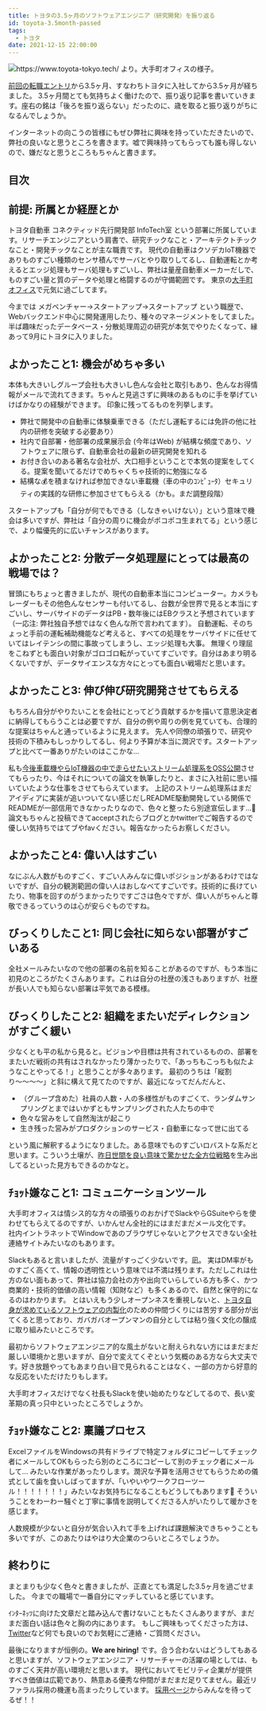 ```yaml
---
title: トヨタの3.5ヶ月のソフトウェアエンジニア（研究開発）を振り返る
id: toyota-3.5month-passed
tags:
  - トヨタ
date: 2021-12-15 22:00:00
---
```


<img src="https://www.toyota-tokyo.tech/images/content/home/mv01.jpg" alt="https://www.toyota-tokyo.tech/ より。大手町オフィスの様子。" width="auto" height="auto">

[前回の転職エントリ](https://laysakura.github.io/2021/09/01/joined-toyota/)から3.5ヶ月、すなわちトヨタに入社してから3.5ヶ月が経ちました。
3.5ヶ月間とても気持ちよく働けたので、振り返り記事を書いていきます。座右の銘は「後ろを振り返らない」だったのに、歳を取ると振り返りがちになるんでしょうか。

インターネットの向こうの皆様にもぜひ弊社に興味を持っていただきたいので、弊社の良いなと思うところを書きます。嘘で興味持ってもらっても誰も得しないので、嫌だなと思うところもちゃんと書きます。

<!-- more -->

## 目次
<!-- toc -->

## 前提: 所属とか経歴とか

トヨタ自動車 コネクティッド先行開発部 InfoTech室 という部署に所属しています。リサーチエンジニアという肩書で、研究チックなこと・アーキテクトチックなこと・開発チックなことが主な職責です。
現代の自動車はクソデカIoT機器でありものすごい種類のセンサ積んでサーバとやり取りしてるし、自動運転とか考えるとエッジ処理もサーバ処理もすごいし、弊社は量産自動車メーカーだしで、ものすごい量と質のデータや処理と格闘するのが守備範囲です。
東京の[大手町オフィス](https://www.toyota-tokyo.tech/)で元気に過ごしてます。

今までは メガベンチャー→スタートアップ→スタートアップ という職歴で、Webバックエンド中心に開発運用したり、種々のマネージメントをしてました。
半ば趣味だったデータベース・分散処理周辺の研究が本気でやりたくなって、縁あって9月にトヨタに入りました。

## よかったこと1: 機会がめちゃ多い

本体も大きいしグループ会社も大きいし色んな会社と取引もあり、色んなお得情報がメールで流れてきます。ちゃんと見逃さずに興味のあるものに手を挙げていけばかなりの経験ができます。
印象に残ってるものを列挙します。

- 弊社で開発中の自動車に体験乗車できる（ただし運転するには免許の他に社内の研修を突破する必要あり）
- 社内で自部署・他部署の成果展示会 (今年はWeb) が結構な頻度であり、ソフトウェアに限らず、自動車会社の最新の研究開発を知れる
- お付き合いのある著名な会社が、大口相手ということで本気の提案をしてくる。提案を聞いてるだけでめちゃくちゃ技術的に勉強になる
- 結構な💰を積まなければ参加できない車載機（車の中のｺﾝﾋﾟｭｰﾀ）セキュリティの実践的な研修に参加させてもらえる（かも。まだ調整段階）

スタートアップも「自分が何でもできる（しなきゃいけない）」という意味で機会は多いですが、弊社は「自分の周りに機会がポコポコ生まれてる」という感じで、より幅優先的に広いチャンスがあります。

## よかったこと2: 分散データ処理屋にとっては最高の戦場では？

冒頭にもちょっと書きましたが、現代の自動車本当にコンピューター。カメラもレーダーもその他色んなセンサーも付いてるし、台数が全世界で見ると本当にすごいし、サーバサイドのデータはPB・数年後にはEBクラスと予想されています（一応注: 弊社独自予想ではなく色んな所で言われてます）。
自動運転、そのちょっと手前の運転補助機能など考えると、すべての処理をサーバサイドに任せていてはレイテンシの間に事故ってしまうし、エッジ処理も大事。
無理くり理屈をこねずとも面白い対象がゴロゴロ転がっていてすごいです。自分はあまり明るくないですが、データサイエンスな方々にとっても面白い戦場だと思います。

## よかったこと3: 伸び伸び研究開発させてもらえる

もちろん自分がやりたいことを会社にとってどう貢献するかを描いて意思決定者に納得してもらうことは必要ですが、自分の例や周りの例を見ていても、合理的な提案はちゃんと通っているように見えます。
先人や同僚の頑張りで、研究や技術の下積みもしっかりしてるし、何より予算が本当に潤沢です。スタートアップと比べて一番ありがたいのはここかな...

私も[今後車載機やらIoT機器の中で走らせたいストリーム処理系をOSS公開](https://github.com/SpringQL/SpringQL)させてもらったり、今はそれについての論文を執筆したりと、まさに入社前に思い描いていたような仕事をさせてもらえています。
上記のストリーム処理系はまだアイディアに実装が追いついてない感じだしREADME駆動開発している関係でREADMEが一部信用できなかったりなので、色々と整ったら別途宣伝します...💪
論文もちゃんと投稿できてacceptされたらブログとかtwitterでご報告するので優しい気持ちではてブやfavください。報告なかったらお察しください。

## よかったこと4: 偉い人はすごい

なにぶん人数がものすごく、すごい人みんなに偉いポジションがあるわけではないですが、自分の観測範囲の偉い人はおしなべてすごいです。技術的に長けていたり、物事を回すのがうまかったりですごさは色々ですが、偉い人がちゃんと尊敬できるっていうのは心が安らぐものですね。

## びっくりしたこと1: 同じ会社に知らない部署がすごいある

全社メールみたいなので他の部署の名前を知ることがあるのですが、もう本当に初見のところがたくさんあります。これは自分の社歴の浅さもありますが、社歴が長い人でも知らない部署は平気である模様。

## びっくりしたこと2: 組織をまたいだディレクションがすごく緩い

少なくとも平の私から見ると。ビジョンや目標は共有されているものの、部署をまたいだ戦術の共有はされなかったり薄かったりで、「あっちもこっちも似たようなことやってる！」と思うことが多々あります。
最初のうちは「縦割り〜〜〜〜」と斜に構えて見てたのですが、最近になってだんだんと、

- （グループ含めた）社員の人数・人の多様性がものすごくて、ランダムサンプリングとまではいかずともサンプリングされた人たちの中で
- 色々な営みをして自然淘汰が起こり
- 生き残った営みがプロダクションのサービス・自動車になって世に出てる

という風に解釈するようになりました。ある意味でものすごいロバストな系だと思います。こういう土壌が、[昨日世間を良い意味で驚かせた全方位戦略](https://news.yahoo.co.jp/articles/5bd9f3dd52555a75feeacdb3294d04a60c231ecf)を生み出してるといった見方もできるのかなと。

## ﾁｮｯﾄ嫌なこと1: コミュニケーションツール

大手町オフィスは情シス的な方々の頑張りのおかげでSlackやらGSuiteやらを使わせてもらえてるのですが、いかんせん全社的にはまだまだメール文化です。
社内イントラネットでWindowであのブラウザじゃないとアクセスできない全社連絡サイトみたいなのもあります。

Slackもあると言いましたが、流量がすっごく少ないです。凪。
実はDM率がものすごく高くて、情報の透明性という意味では不満は残ります。ただしこれは仕方のない面もあって、弊社は協力会社の方や出向でいらしている方も多く、かつ商業的・技術的価値の高い情報（知財など）も多くあるので、自然と保守的になるのはわかります。
とはいえもう少しオープンネスを重視しないと、[トヨタ自身が求めているソフトウェアの内製化](https://toyotatimes.jp/insidetoyota/170.html)のための仲間づくりには苦労する部分が出てくると思っており、ガバガバオープンマンの自分としては粘り強く文化の醸成に取り組みたいところです。

最初からソフトウェアエンジニア的な風土がないと耐えられない方にはまだまだ厳しい環境かと思いますが、自分で変えてくぞという気概のある方なら大丈夫です。好き放題やってもあまり白い目で見られることはなく、一部の方から好意的な反応をいただけたりもします。

大手町オフィスだけでなく社長もSlackを使い始めたりなどしてるので、長い変革期の真っ只中といったところでしょうか。

## ﾁｮｯﾄ嫌なこと2: 稟議プロセス

ExcelファイルをWindowsの共有ドライブで特定フォルダにコピーしてチェック者にメールしてOKもらったら別のところにコピーして別のチェック者にメールして...
みたいな作業があったりします。潤沢な予算を活用させてもらうための儀式として歯を食いしばってますが、「いやいやワークフローツール！！！！！！！」みたいなお気持ちになることもどうしてもあります🥺
そういうことをわーわー騒ぐと丁寧に事情を説明してくださる人がいたりして暖かさを感じます。

人数規模が少ないと自分が気合い入れて手を上げれば課題解決できちゃうことも多いですが、このあたりはやはり大企業のつらいところでしょうか。

## 終わりに

まとまりも少なく色々と書きましたが、正直とても満足した3.5ヶ月を過ごせました。
今までの職場で一番自分にマッチしていると感じています。

ｲﾝﾀｰﾈｯﾂに向けた文章だと踏み込んで書けないこともたくさんありますが、まだまだ面白い話は色々と胸の内にあります。
もしご興味もってくださった方は、[Twitter](https://twitter.com/laysakura)など何でも良いのでお気軽にご連絡・ご質問ください。

最後になりますが恒例の。**We are hiring!** です。合う合わないはどうしてもあると思いますが、ソフトウェアエンジニア・リサーチャーの活躍の場としては、ものすごく天井が高い環境だと思います。
現代においてモビリティ企業がが提供すべき価値は広範であり、熱意ある優秀な仲間がまだまだ足りてません。最近リファラル採用の機運も高まったりしています。
[採用ページ](https://www.toyota-tokyo.tech/careers/)からみんなを待ってるぜ！！
